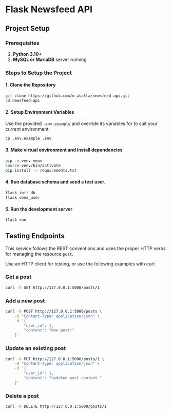 # Flask Newsfeed API

## Project Setup
### Prerequisites
1. **Python 3.10+** 
1. **MySQL or MariaDB** server running

### Steps to Setup the Project

#### 1. Clone the Repository

```bash
git clone https://github.com/m-atalla/newsfeed-api.git
cd newsfeed-api
```

#### 2. Setup Environment Variables
Use the provided `.env.example` and override its variables for to suit your
current environment.
```bash
cp .env.example .env
```

#### 3. Make virtual environment and install dependencies
```bash
pip -m venv venv
source venv/bin/activate
pip install -r requirements.txt
```

#### 4. Run database schema and seed a test user.
```bash
flask init_db
flask seed_user
```

#### 5. Run the development server
```bash
flask run
```

## Testing Endpoints
This service follows the REST conventions and uses the proper HTTP verbs for 
managing the resource `post`.

Use an HTTP client for testing, or use the following examples with curl:

### Get a post
```bash
curl -X GET http://127.0.0.1:5000/posts/1
```
### Add a new post
```bash
curl -X POST http://127.0.0.1:5000/posts \
    -H "Content-Type: application/json" \
    -d '{
        "user_id": 1,
        "content": "New post!"
    }'
```

### Update an existing post
```bash
curl -X PUT http://127.0.0.1:5000/posts/1 \
    -H "Content-Type: application/json" \
    -d '{
        "user_id": 1,
        "content": "Updated post content."
    }'
```

### Delete a post
```bash
curl -X DELETE http://127.0.0.1:5000/posts/1
```
